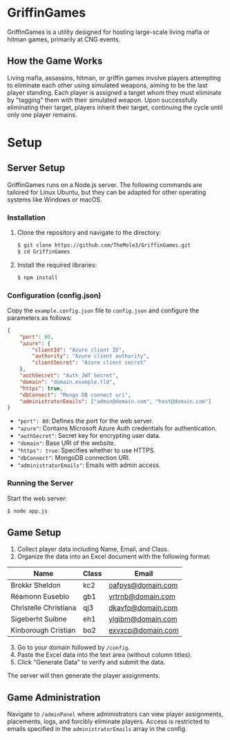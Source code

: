 # GriffinGames

GriffinGames is a utility designed for hosting large-scale living mafia or hitman games, primarily at CNG events.

## How the Game Works

Living mafia, assassins, hitman, or griffin games involve players attempting to eliminate each other using simulated weapons, aiming to be the last player standing. Each player is assigned a target whom they must eliminate by "tagging" them with their simulated weapon. Upon successfully eliminating their target, players inherit their target, continuing the cycle until only one player remains.

# Setup

## Server Setup

GriffinGames runs on a Node.js server. The following commands are tailored for Linux Ubuntu, but they can be adapted for other operating systems like Windows or macOS.

### Installation

1. Clone the repository and navigate to the directory:

    ```bash
    $ git clone https://github.com/TheMole3/GriffinGames.git
    $ cd GriffinGames
    ```

2. Install the required libraries:

    ```bash
    $ npm install
    ```

### Configuration (config.json)

Copy the `example.config.json` file to `config.json` and configure the parameters as follows:

```json
{
    "port": 80,
    "azure": {
        "clientId": "Azure client ID",
        "authority": "Azure client authority",
        "clientSecret": "Azure client secret"
    },
    "authSecret": "Auth JWT Secret",
    "domain": "domain.example.tld",
    "https": true,
    "dbConnect": "Mongo DB connect uri",
    "administratorEmails": ["admin@domain.com", "host@domain.com"]
}
```

- `"port": 80`: Defines the port for the web server.
- `"azure"`: Contains Microsoft Azure Auth credentials for authentication.
- `"authSecret"`: Secret key for encrypting user data.
- `"domain"`: Base URI of the website.
- `"https": true`: Specifies whether to use HTTPS.
- `"dbConnect"`: MongoDB connection URI.
- `"administratorEmails"`: Emails with admin access.

### Running the Server

Start the web server:

```bash
$ node app.js
```

## Game Setup

1. Collect player data including Name, Email, and Class.
2. Organize the data into an Excel document with the following format:

| Name                  | Class | Email             |
|-----------------------|-------|-------------------|
| Brokkr Sheldon        | kc2   | oafpys@domain.com |
| Réamonn Eusebio       | gb1   | vrtrnb@domain.com |
| Christelle Christiana | qj3   | dkavfo@domain.com |
| Sigeberht Suibne      | eh1   | ylgibm@domain.com |
| Kinborough Cristian   | bo2   | exvxcp@domain.com |

3. Go to your domain followed by `/config`.
4. Paste the Excel data into the text area (without column titles).
5. Click "Generate Data" to verify and submit the data.

The server will then generate the player assignments.

## Game Administration

Navigate to `/adminPanel` where administrators can view player assignments, placements, logs, and forcibly eliminate players. Access is restricted to emails specified in the `administratorEmails` array in the config.
